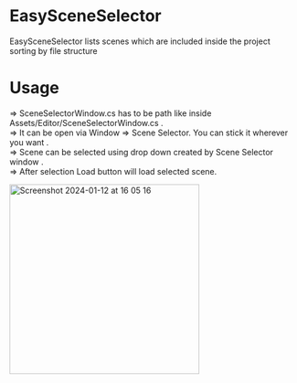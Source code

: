 # EasySceneSelector
EasySceneSelector lists scenes which are included inside the project sorting by file structure

# Usage
=> SceneSelectorWindow.cs has to be path like  inside Assets/Editor/SceneSelectorWindow.cs  .<br />
=> It can be open via Window => Scene Selector. You can stick it wherever you want .<br />
=> Scene can be selected using drop down created by Scene Selector window .<br />
=> After selection Load button will load selected scene.<br />


<img width="332" alt="Screenshot 2024-01-12 at 16 05 16" src="https://github.com/zubeyryesilbas/EasySceneSelector/assets/50784242/07b36dd4-2028-47f7-92d6-d675cef4edf5">
